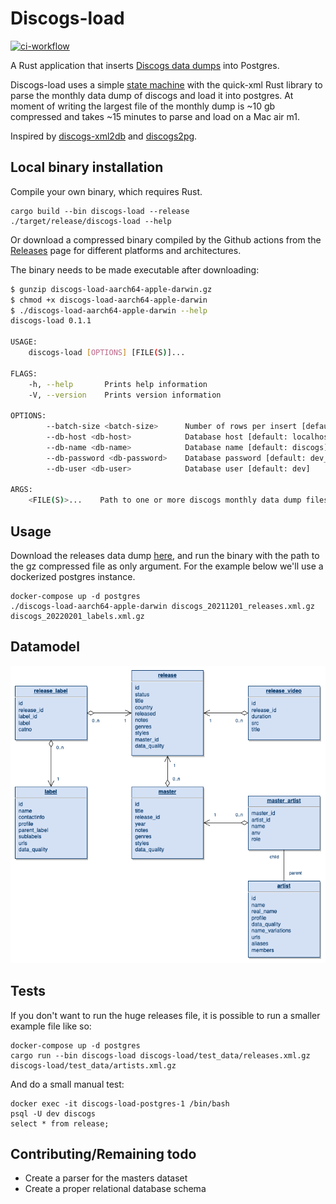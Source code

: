 # Discogs-load

[![ci-workflow](https://github.com/dylanbartels/discogs-load/actions/workflows/ci.yml/badge.svg)](https://github.com/dylanbartels/discogs-load/actions?query=workflow%3ACI+branch%3Amaster)

A Rust application that inserts [Discogs data dumps](http://www.discogs.com/data/) into Postgres.

Discogs-load uses a simple [state machine](https://en.wikipedia.org/wiki/Finite-state_machine) with the quick-xml Rust library to parse the monthly data dump of discogs and load it into postgres. At moment of writing the largest file of the monthly dump is ~10 gb compressed and takes ~15 minutes to parse and load on a Mac air m1.

Inspired by [discogs-xml2db](https://github.com/philipmat/discogs-xml2db) and [discogs2pg](https://github.com/alvare/discogs2pg).

## Local binary installation

Compile your own binary, which requires Rust.

```
cargo build --bin discogs-load --release
./target/release/discogs-load --help
```

Or download a compressed binary compiled by the Github actions from the [Releases](https://github.com/dylanbartels/discogs-load/releases) page for different platforms and architectures.

The binary needs to be made executable after downloading:

```bash
$ gunzip discogs-load-aarch64-apple-darwin.gz
$ chmod +x discogs-load-aarch64-apple-darwin
$ ./discogs-load-aarch64-apple-darwin --help
discogs-load 0.1.1

USAGE:
    discogs-load [OPTIONS] [FILE(S)]...

FLAGS:
    -h, --help       Prints help information
    -V, --version    Prints version information

OPTIONS:
        --batch-size <batch-size>      Number of rows per insert [default: 10000]
        --db-host <db-host>            Database host [default: localhost]
        --db-name <db-name>            Database name [default: discogs]
        --db-password <db-password>    Database password [default: dev_pass]
        --db-user <db-user>            Database user [default: dev]

ARGS:
    <FILE(S)>...    Path to one or more discogs monthly data dump files, still compressed
```

## Usage

Download the releases data dump [here](http://www.discogs.com/data/), and run the binary with the path to the gz compressed file as only argument. For the example below we'll use a dockerized postgres instance.

```
docker-compose up -d postgres
./discogs-load-aarch64-apple-darwin discogs_20211201_releases.xml.gz discogs_20220201_labels.xml.gz
```

## Datamodel

![Datamodel](imgs/datamodel.png)

## Tests

If you don't want to run the huge releases file, it is possible to run a smaller example file like so:

```
docker-compose up -d postgres
cargo run --bin discogs-load discogs-load/test_data/releases.xml.gz discogs-load/test_data/artists.xml.gz
```

And do a small manual test:

```
docker exec -it discogs-load-postgres-1 /bin/bash
psql -U dev discogs
select * from release;
```

## Contributing/Remaining todo

- Create a parser for the masters dataset
- Create a proper relational database schema